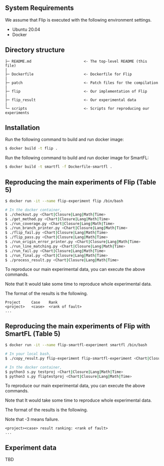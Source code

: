 ## System Requirements

We assume that Flip is executed with the following environment settings.
- Ubuntu 20.04
- Docker

## Directory structure

```
├─ README.md                        <- The top-level README (this file)
|
├─ Dockerfile                       <- Dockerfile for Flip
|
├─ patch                            <- Patch files for the compilation
|
├─ flip                             <- Our implementation of Flip
|
├─ flip_result                      <- Our experimental data
|
└─ scripts                          <- Scripts for reproducing our experiments 
```

## Installation

Run the following command to build and run docker image:
```sh
$ docker build -t flip .
```

Run the following command to build and run docker image for SmartFL:
```sh
$ docker build -t smartfl -f Dockerfile-smartfl .
```

## Reproducing the main experiments of Flip (Table 5)

```sh
$ docker run -it --name flip-experiment flip /bin/bash

# In the docker container,
$ ./checkout.py <Chart|Closure|Lang|Math|Time>
$ ./get_method.py <Chart|Closure|Lang|Math|Time>
$ ./run_coverage.py <Chart|Closure|Lang|Math|Time>
$ ./run_branch_printer.py <Chart|Closure|Lang|Math|Time>
$ ./flip_fail.py <Chart|Closure|Lang|Math|Time>
$ ./flip_pass.py <Chart|Closure|Lang|Math|Time>
$ ./run_origin_error_printer.py <Chart|Closure|Lang|Math|Time>
$ ./run_line_matching.py <Chart|Closure|Lang|Math|Time>
$ ./run_fail.py <Chart|Closure|Lang|Math|Time>
$ ./run_final.py <Chart|Closure|Lang|Math|Time>
$ ./process_result.py <Chart|Closure|Lang|Math|Time>
```

To reproduce our main experimental data, you can execute the above commands.

Note that It would take some time to reproduce whole experimental data.

The format of the results is the following.
```
Project     Case    Rank
<project>   <case>  <rank of fault>
...
```

## Reproducing the main experiments of Flip with SmartFL (Table 5)

```sh
$ docker run -it --name flip-smartfl-experiment smartfl /bin/bash

# In your local bash,
$ ./copy_result.py flip-experiment flip-smartfl-experiment <Chart|Closure|Lang|Math|Time>

# In the docker container,
$ python3 s.py testproj <Chart|Closure|Lang|Math|Time>
$ python3 s.py fliptestproj <Chart|Closure|Lang|Math|Time>
```

To reproduce our main experimental data, you can execute the above commands.

Note that It would take some time to reproduce whole experimental data.

The format of the results is the following.

Note that -3 means failure.

```
<project><case> result ranking: <rank of fault>
...
```

## Experiment data

TBD